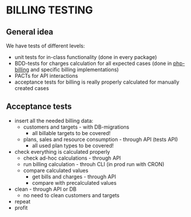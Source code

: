 # BILLING TESTING

## General idea

We have tests of different levels:

- unit tests for in-class functionality
  (done in every package)
- BDD-tests for charges calculation for all expected cases
  (done in [php-billing] and specific billing implementations)
- PACTs for API interactions
- acceptance tests for billing is really properly calculated
  for manually created cases

## Acceptance tests

- insert all the needed billing data:
    - customers and targets - with DB-migrations
        - all billable targets to be covered!
    - plans, sales and resource consumption - through API (tests API)
        - all used plan types to be covered!
- check everything is calculated properly
    - check ad-hoc calculations - through API
    - run billing calculation - throuh CLI (in prod run with CRON)
    - compare calculated values
        - get bills and charges - through API
        - compare with precalculated values
- clean - through API or DB
    - no need to clean customers and targets
- repeat
- profit

[php-billing]: https://github.com/hiqdev/php-billing
